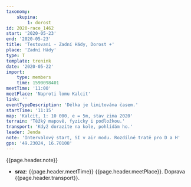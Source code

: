 ```yaml
---
taxonomy:
    skupina:
        1: dorost
id: 2020-race_1462
start: '2020-05-23'
end: '2020-05-23'
title: 'Testovani - Zadní Hády, Dorost +'
place: 'Zadní Hády'
type: T
template: trenink
date: '2020-05-22'
import:
    type: members
    time: 1590098401
meetTime: '11:00'
meetPlace: 'Naproti lomu Kalcit'
link: ''
eventTypeDescription: 'Délka je limitována časem.'
startTime: '11:15'
map: 'Kalcit, 1: 10 000, e = 5m, stav zima 2020'
terrain: 'Těžký mapově, fyzicky i podložkou.'
transport: 'Když dorazíte na kole, pohlídám ho.'
leader: Jenda
note: 'Intervalový start, SI v air modu. Rozdílné tratě pro D a H'
gps: '49.23024, 16.70108'
---
```

{{page.header.note}}
* **sraz**: {{page.header.meetTime}} {{page.header.meetPlace}}. Doprava {{page.header.transport}}.
